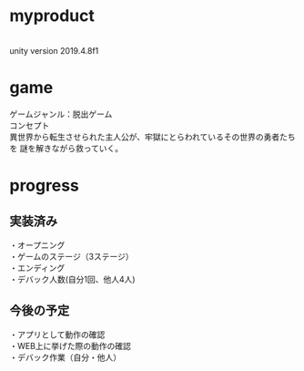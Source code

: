 # myproduct
<br>unity version 2019.4.8f1
# game
ゲームジャンル：脱出ゲーム<br>
コンセプト<br>
異世界から転生させられた主人公が、牢獄にとらわれているその世界の勇者たちを
謎を解きながら救っていく。
# progress
## 実装済み
・オープニング<br>
・ゲームのステージ（3ステージ）<br>
・エンディング<br>
・デバック人数(自分1回、他人4人)
## 今後の予定
・アプリとして動作の確認 <br>
・WEB上に挙げた際の動作の確認 <br>
・デバック作業（自分・他人）
